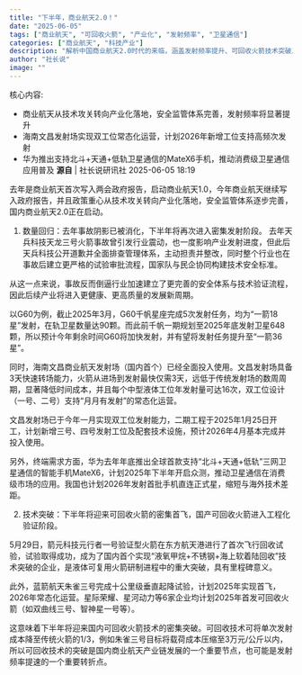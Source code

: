 ```yaml
---
title: "下半年，商业航天2.0！"
date: "2025-06-05"
tags: ["商业航天", "可回收火箭", "产业化", "发射频率", "卫星通信"]
categories: ["商业航天", "科技产业"]
description: "解析中国商业航天2.0时代的来临，涵盖发射频率提升、可回收火箭技术突破及卫星通信终端需求增长。"
author: "社长说"
image: ""
---
```


核心内容:
- 商业航天从技术攻关转向产业化落地，安全监管体系完善，发射频率将显著提升
- 海南文昌发射场实现双工位常态化运营，计划2026年新增工位支持高频次发射
- 华为推出支持北斗+天通+低轨卫星通信的MateX6手机，推动消费级卫星通信应用普及
**源自** | 社长说研讯社 2025-06-05 18:19


去年是商业航天首次写入两会政府报告，启动商业航天1.0，今年商业航天继续写入政府报告，并且政策重心从技术攻关转向产业化落地，安全监管体系逐步完善，国内商业航天2.0正在启动。


1. 数量回归：去年事故阴影已被消化，下半年将再次进入密集发射阶段。
去年天兵科技天龙三号火箭事故曾引发行业震动，也一度影响产业发射进度，但此后天兵科技公开道歉并全面排查管理体系，主动担责并整改，同时整个行业也在事故后建立更严格的试验审批流程，国家队与民企协同构建技术安全标准。


从这一点来说，事故反而倒逼行业加速建立了更完善的安全体系与技术验证流程，因此后续产业将进入更健康、更高质量的发展新周期。


以G60为例，截止2025年3月，G60千帆星座完成5次发射任务，均为“一箭18星”发射，在轨卫星数量达90颗。而此前千帆一期规划至2025年底发射卫星648颗，所以预计今年剩余时间G60将加快发射，并有望将发射任务提升至“一箭36星”。


同时，海南文昌商业航天发射场（国内首个）已经全面投入使用。文昌发射场具备3天快速转场能力，火箭从进场到发射最快仅需3天，远低于传统发射场的数周周期，显著降低时间成本，并且每个中型液体工位年发射量可达16次，双工位设计（一号、二号）支持“月月有发射”的常态化运营。


文昌发射场已于今年一月实现双工位发射能力，二期工程于2025年1月25日开工，计划新增三号、四号发射工位及配套技术设施，预计2026年4月基本完成并投入使用。


另外，终端需求方面，华为去年年底推出全球首款支持“北斗+天通+低轨”三网卫星通信的智能手机MateX6，计划2025年下半年开启众测，推动卫星通信在消费级市场的应用。我国也计划2026年发射首批手机直连正式星，缩短与海外技术差距。


2. 技术突破：下半年将迎来可回收火箭的密集首飞，国产可回收火箭进入工程化验证阶段。


5月29日，箭元科技元行者一号验证型火箭在东方航天港进行了首次飞行回收试验，试验取得成功，成为了国内首个实现“液氧甲烷+不锈钢+海上软着陆回收”技术突破的企业，是液体可复用火箭研制进程中的重大突破，具有里程碑意义。


此外，蓝箭航天朱雀三号完成十公里级垂直起降试验，计划2025年实现首飞，2026年常态化运营。星际荣耀、星河动力等6家企业均计划2025年首发可回收火箭（如双曲线三号、智神星一号等）。


这意味着下半年将迎来国内可回收火箭技术的密集突破。可回收技术可将单次发射成本降至传统火箭的1/3，例如朱雀三号目标将载荷成本压缩至3万元/公斤以内，所以可回收技术的突破是国内商业航天产业链发展的一个重要节点，也可能是发射频率提速的一个重要转折点。
